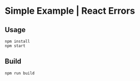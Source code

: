 # Simple Example | React Errors

## Usage

```shell
npm install
npm start
```

## Build

```shell
npm run build
```
